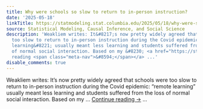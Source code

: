 ```yaml
---
title: Why were schools so slow to return to in-person instruction?
date: '2025-05-18'
linkTitle: https://statmodeling.stat.columbia.edu/2025/05/18/why-were-schools-so-slow-to-return-to-in-person-instruction/
source: Statistical Modeling, Causal Inference, and Social Science
description: 'Weakliem writes: It&#8217;s now pretty widely agreed that schools were
  too slow to return to in-person instruction during the Covid epidemic: &#8220;remote
  learning&#8221; usually meant less learning and students suffered from the loss
  of normal social interaction. Based on my &#8230; <a href="https://statmodeling.stat.columbia.edu/2025/05/18/why-were-schools-so-slow-to-return-to-in-person-instruction/">Continue
  reading <span class="meta-nav">&#8594;</span></a> ...'
disable_comments: true
---
```

Weakliem writes: It&#8217;s now pretty widely agreed that schools were too slow to return to in-person instruction during the Covid epidemic: &#8220;remote learning&#8221; usually meant less learning and students suffered from the loss of normal social interaction. Based on my &#8230; <a href="https://statmodeling.stat.columbia.edu/2025/05/18/why-were-schools-so-slow-to-return-to-in-person-instruction/">Continue reading <span class="meta-nav">&#8594;</span></a> ...